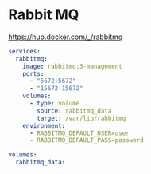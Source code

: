 # Rabbit MQ

https://hub.docker.com/_/rabbitmq

```yaml
services:
  rabbitmq:
    image: rabbitmq:3-management
    ports:
      - "5672:5672"
      - "15672:15672"
    volumes:
      - type: volume
        source: rabbitmq_data
        target: /var/lib/rabbitmq
    environment:
      - RABBITMQ_DEFAULT_USER=user
      - RABBITMQ_DEFAULT_PASS=password

volumes:
  rabbitmq_data:
```
